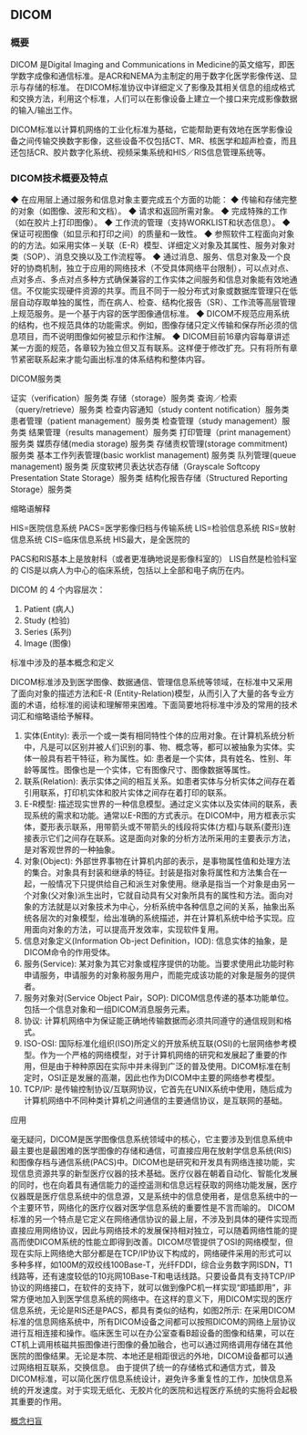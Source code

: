 ## DICOM

### 概要
DICOM 是Digital Imaging and Communications in Medicine的英文缩写，即医学数字成像和通信标准。是ACR和NEMA为主制定的用于数字化医学影像传送、显示与存储的标准。
在DICOM标准协议中详细定义了影像及其相关信息的组成格式和交换方法，利用这个标准，人们可以在影像设备上建立一个接口来完成影像数据的输入/输出工作。

DICOM标准以计算机网络的工业化标准为基础，它能帮助更有效地在医学影像设备之间传输交换数字影像，这些设备不仅包括CT、MR、核医学和超声检查，而且还包括CR、胶片数字化系统、视频采集系统和HIS／RIS信息管理系统等。

### DICOM技术概要及特点

◆ 在应用层上通过服务和信息对象主要完成五个方面的功能：
◆ 传输和存储完整的对象（如图像、波形和文档）。
◆ 请求和返回所需对象。
◆ 完成特殊的工作（如在胶片上打印图像）。
◆ 工作流的管理（支持WORKLIST和状态信息）。
◆ 保证可视图像（如显示和打印之间）的质量和一致性。
◆ 参照软件工程面向对象的的方法。如采用实体－关联（E-R）模型、详细定义对象及其属性、服务对象对类（SOP）、消息交换以及工作流程等。
◆ 通过消息、服务、信息对象及一个良好的协商机制，独立于应用的网络技术（不受具体网络平台限制），可以点对点、点对多点、多点对点多种方式确保兼容的工作实体之间服务和信息对象能有效地通信。不仅能实现硬件资源的共享。而且不同于一般分布式对象或数据库管理只在低层自动存取单独的属性，而在病人、检查、结构化报告（SR）、工作流等高层管理上规范服务。是一个基于内容的医学图像通信标准。
◆ DICOM不规范应用系统的结构，也不规范具体的功能需求。例如，图像存储只定义传输和保存所必须的信息项目，而不说明图像如何被显示和作注解。
◆ DICOM目前16章内容每章讲述某一方面的规范，各章较为独立但又互有联系。这样便于修改扩充。只有将所有章节紧密联系起来才能勾画出标准的体系结构和整体内容。


DICOM服务类

证实（verification）服务类
存储（storage）服务类
查询／检索（query/retrieve）服务类
检查内容通知（study content notification）服务类
患者管理（patient management）服务类
检查管理（study management）服务类
结果管理（results management）服务类
打印管理（print management）服务类
媒质存储(media storage) 服务类
存储责权管理(storage commitment) 服务类
基本工作列表管理(basic worklist management) 服务类
队列管理(queue management) 服务类
灰度软拷贝表达状态存储（Grayscale Softcopy Presentation State Storage）服务类
结构化报告存储（Structured Reporting Storage）服务类

缩略语解释

HIS=医院信息系统
PACS=医学影像归档与传输系统
LIS=检验信息系统
RIS=放射信息系统
CIS=临床信息系统
HIS最大，是全医院的

PACS和RIS基本上是放射科（或者更准确地说是影像科室的）
LIS自然是检验科室的
CIS是以病人为中心的临床系统，包括以上全部和电子病历在内。

 

DICOM   的   4   个内容层次：  
  1.   Patient   (病人)  
  2.   Study   (检验)  
  3.   Series   (系列)  
  4.   Image   (图像) 

标准中涉及的基本概念和定义

DICOM标准涉及到医学图像、数据通信、管理信息系统等领域，在标准中又采用了面向对象的描述方法和E-R (Entity-Relation)模型，从而引入了大量的各专业方面的术语，给标准的阅读和理解带来困难。下面简要地将标准中涉及的常用的技术词汇和缩略语给予解释。
1. 实体(Entity): 表示一个或一类有相同特性个体的应用对象。在计算机系统分析中，凡是可以区别并被人们识别的事、物、概念等，都可以被抽象为实体。实体一般具有若干特征，称为属性。如: 患者是一个实体，具有姓名、性别、年龄等属性。图像也是一个实体，它有图像尺寸、图像数据等属性。
2. 联系(Relation): 表示实体之间的相互关系。如患者实体与分析实体之间存在着引用联系，打印机实体和胶片实体之间存在着打印的联系。
3. E-R模型: 描述现实世界的一种信息模型。通过定义实体以及实体间的联系，表现系统的需求和功能。通常以E-R图的方式表示。在DICOM中，用方框表示实体，菱形表示联系，用带箭头或不带箭头的线段将实体(方框)与联系(菱形)连接表示它们之间存在联系。这是面向对象的分析方法所采用的主要表示方法，是对客观世界的一种抽象。
4. 对象(Object): 外部世界事物在计算机内部的表示，是事物属性值和处理方法的集合。对象具有封装和继承的特征。封装是指对象将属性和方法集合在一起，一般情况下只提供给自己和派生对象使用。继承是指当一个对象是由另一个对象(父对象)派生出时，它就自动具有父对象所具有的属性和方法。面向对象的方法就是以对象技术为中心，分析系统中各种信息之间的关系，抽象出系统各层次的对象模型，给出准确的系统描述，并在计算机系统中给予实现。应用面向对象的方法，可以提高开发效率，实现软件复用。
5. 信息对象定义(Information Ob-ject Definition，IOD): 信息实体的抽象，是DICOM命令的作用受体。
6. 服务(Service): 某对象为其它对象或程序提供的功能。当要求使用此功能时称申请服务，申请服务的对象称服务用户，而能完成该功能的对象是服务的提供者。
7. 服务对象对(Service Object Pair，SOP): DICOM信息传递的基本功能单位。包括一个信息对象和一组DICOM消息服务元素。
8. 协议: 计算机网络中为保证能正确地传输数据而必须共同遵守的通信规则和格式。
9. ISO-OSI: 国际标准化组织(ISO)所定义的开放系统互联(OSI)的七层网络参考模型。作为一个严格的网络模型，对于计算机网络的研究和发展起了重要的作用，但是由于种种原因在实际中并未得到广泛的普及使用。DICOM标准在制定时，OSI正是发展的高潮，因此也作为DICOM中主要的网络参考模型。
10. TCP/IP: 是传输控制协议/互联网协议，它首先在UNIX系统中使用，随后成为计算机网络中不同种类计算机之间通信的主要通信协议，是互联网的基础。

 

应用

毫无疑问，DICOM是医学图像信息系统领域中的核心，它主要涉及到信息系统中最主要也是最困难的医学图像的存储和通信，可直接应用在放射学信息系统(RIS)和图像存档与通信系统(PACS)中。DICOM也是研究和开发具有网络连接功能，实现信息资源共享的新型医疗仪器的技术基础。医疗仪器在朝着自动化、智能化发展的同时，也在向着具有通信能力的遥控遥测和信息远程获取的网络功能发展，医疗仪器既是医疗信息系统中的信息源，又是系统中的信息使用者，是信息系统中的一个主要环节，网络化的医疗仪器对医学信息系统的重要性是不言而喻的。
DICOM标准的另一个特点是它定义在网络通信协议的最上层，不涉及到具体的硬件实现而直接应用网络协议，因此与网络技术的发展保持相对独立，可以随着网络性能的提高而使DICOM系统的性能立即得到改善。DICOM尽管提供了OSI的网络模型，但现在实际上网络绝大部分都是在TCP/IP协议下构成的，网络硬件采用的形式可以多种多样，如100M的双绞线100Base-T，光纤FDDI，综合业务数字网ISDN，T1线路等，还有速度较低的10兆网10Base-T和电话线路。只要设备具有支持TCP/IP协议的网络接口，在软件的支持下，就可以做到像PC机一样实现“即插即用”，非常方便地加入到医学信息系统的网络中。在这样的意义下，用DICOM实现的医疗信息系统，无论是RIS还是PACS，都具有类似的结构，如图2所示:
在采用DICOM标准的信息网络系统中，所有DICOM设备之间都可以按照DICOM的网络上层协议进行互相连接和操作。临床医生可以在办公室查看B超设备的图像和结果，可以在CT机上调用核磁共振图像进行图像的叠加融合，也可以通过网络调用存储在其他医院的图像结果。无论是本院、本地还是相距很远的外地，DICOM设备都可以通过网络相互联系，交换信息。
由于提供了统一的存储格式和通信方式，普及DICOM标准，可以简化医疗信息系统设计，避免许多重复性的工作，加快信息系统的开发速度。对于实现无纸化、无胶片化的医院和远程医疗系统的实施将会起极其重要的作用。




[概念扫盲](https://zhuanlan.zhihu.com/p/74966427)